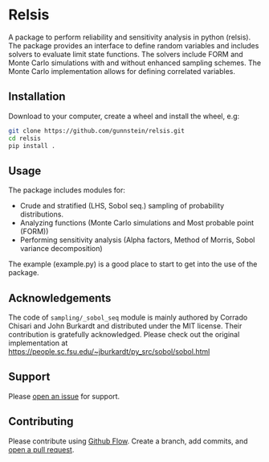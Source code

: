 # Relsis

A package to perform reliability and sensitivity analysis in python (relsis). The package provides an interface to define random variables and includes solvers to evaluate limit state functions. The solvers include FORM and Monte Carlo simulations with and without enhanced sampling schemes. The Monte Carlo implementation allows for defining correlated variables.

## Installation

Download to your computer, create a wheel and install the wheel, e.g:

```sh
git clone https://github.com/gunnstein/relsis.git
cd relsis
pip install .
```

## Usage

The package includes modules for:

- Crude and stratified (LHS, Sobol seq.) sampling of probability distributions.
- Analyzing functions (Monte Carlo simulations and Most probable point (FORM))
- Performing sensitivity analysis (Alpha factors, Method of Morris, Sobol variance decomposition)

The example (example.py) is a good place to start to get into the use of the package.

## Acknowledgements

The code of `sampling/_sobol_seq` module is mainly authored by Corrado Chisari and John Burkardt and distributed under the MIT license. Their contribution is gratefully acknowledged. Please check out the original implementation at https://people.sc.fsu.edu/~jburkardt/py_src/sobol/sobol.html 

## Support

Please [open an issue](https://github.com/Gunnstein/relsis/issues/new) for support.

## Contributing

Please contribute using [Github Flow](https://guides.github.com/introduction/flow/). Create a branch, add commits, and [open a pull request](https://github.com/Gunnstein/relsis/compare/).

